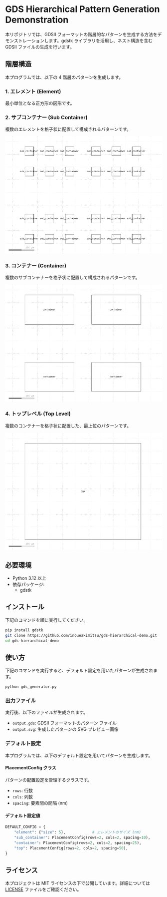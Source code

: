 # GDS Hierarchical Pattern Generation Demonstration

本リポジトリでは、GDSII フォーマットの階層的なパターンを生成する方法をデモンストレーションします。gdstk ライブラリを活用し、ネスト構造を含む GDSII ファイルの生成を行います。

## 階層構造

本プログラムでは、以下の 4 階層のパターンを生成します。

### 1. エレメント (Element)

最小単位となる正方形の図形です。

### 2. サブコンテナー (Sub Container)

複数のエレメントを格子状に配置して構成されるパターンです。

![サブコンテナー](images/sub_container.png)

### 3. コンテナー (Container)

複数のサブコンテナーを格子状に配置して構成されるパターンです。

![コンテナー](images/container.png)

### 4. トップレベル (Top Level)

複数のコンテナーを格子状に配置した、最上位のパターンです。

![トップレベル](images/top.png)

## 必要環境

- Python 3.12 以上
- 依存パッケージ:
  - gdstk

## インストール

下記のコマンドを順に実行してください。

```bash
pip install gdstk
git clone https://github.com/inoueakimitsu/gds-hierarchical-demo.git
cd gds-hierarchical-demo
```

## 使い方

下記のコマンドを実行すると、デフォルト設定を用いたパターンが生成されます。

```bash
python gds_generator.py
```

### 出力ファイル

実行後、以下のファイルが生成されます。

- `output.gds`: GDSII フォーマットのパターン ファイル  
- `output.svg`: 生成したパターンの SVG プレビュー画像

### デフォルト設定

本プログラムでは、以下のデフォルト設定を用いてパターンを生成します。

#### PlacementConfig クラス

パターンの配置設定を管理するクラスです。

- `rows`: 行数  
- `cols`: 列数  
- `spacing`: 要素間の間隔 (nm)

#### デフォルト設定値

```python
DEFAULT_CONFIG = {
    "element": {"size": 5},            # エレメントのサイズ (nm)
    "sub_container": PlacementConfig(rows=2, cols=2, spacing=10),
    "container": PlacementConfig(rows=2, cols=2, spacing=25),
    "top": PlacementConfig(rows=2, cols=2, spacing=50),
}
```

## ライセンス

本プロジェクトは MIT ライセンスの下で公開しています。詳細については [LICENSE](LICENSE) ファイルをご確認ください。
